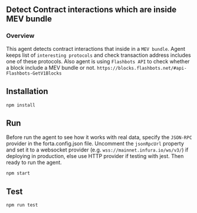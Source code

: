 ## Detect Contract interactions which are inside MEV bundle

### Overview

This agent detects contract interactions that inside in a `MEV bundle`. Agent keeps list of `interesting protocols` and check transaction address includes one of these protocols. Also agent is using `Flashbots API` to check whether a block include a MEV bundle or not. 
`https://blocks.flashbots.net/#api-Flashbots-GetV1Blocks`

## Installation

```
npm install
```

## Run

Before run the agent to see how it works with real data, specify the `JSON-RPC` provider in the forta.config.json file. Uncomment the `jsonRpcUrl` property and set it to a websocket provider (e.g. `wss://mainnet.infura.io/ws/v3/`) if deploying in production, else use HTTP provider if testing with jest. Then ready to run the agent.

```
npm start
```

## Test

```
npm run test
```

